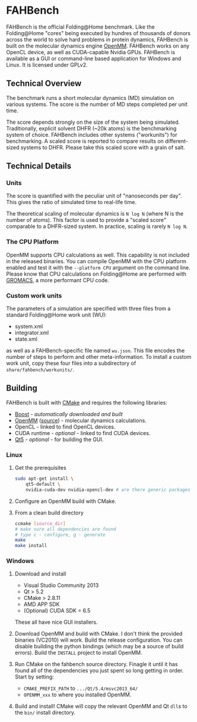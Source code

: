FAHBench
========

FAHBench is the official Folding@Home benchmark. Like the Folding@Home
"cores" being executed by hundres of thousands of donors across the world
to solve hard problems in protein dynamics, FAHBench is built on the
molecular dynamics engine [OpenMM]. FAHBench works on any OpenCL device, as
well as CUDA-capable Nvidia GPUs. FAHBench is available as a GUI or
command-line based application for Windows and Linux. It is licensed under
GPLv2.

Technical Overview
------------------

The benchmark runs a short molecular dynamics (MD) simulation
on various systems. The score is the number of MD steps completed per unit
time.

The score depends strongly on the size of the system being simulated.
Traditionally, explicit solvent DHFR (~20k atoms) is the benchmarking
system of choice. FAHBench includes other systems ("workunits") for
benchmarking. A scaled score is reported to compare results on
different-sized systems to DHFR. Please take this scaled score with a grain of salt.

Technical Details
-----------------

### Units

The score is quantified with the peculiar unit of "nanoseconds per day".
This gives the ratio of simulated time to real-life time.

The theoretical scaling of molecular dynamics is `N log N` (where N is the
number of atoms). This factor is used to provide a "scaled score"
comparable to a DHFR-sized system. In practice, scaling is rarely `N log
N`.

### The CPU Platform

OpenMM supports CPU calculations as well. This capability is not included
in the released binaries. You can compile OpenMM with the CPU platform
enabled and test it with the `--platform CPU` argument on the command line.
Please know that CPU calculations on Folding@Home are performed with
[GROMACS](http://gromacs.org), a more performant CPU code.

### Custom work units

The parameters of a simulation are specified with three files from a
standard Folding@Home work unit (WU):
 
 - system.xml
 - integrator.xml
 - state.xml

as well as a FAHBench-specific file named `wu.json`. This file encodes the
number of steps to perform and other meta-information. To install a
custom work unit, copy these four files into a subdirectory of
`share/fahbench/workunits/`.


Building
--------

FAHBench is built with [CMake] and requires the following libraries:

 - [Boost] - *automatically downloaded and built*
 - [OpenMM] ([source]) - molecular dynamics calculations.
 - OpenCL - linked to find OpenCL devices.
 - CUDA runtime - *optional* - linked to find CUDA devices.
 - [Qt5] - *optional* - for building the GUI.

[CMake]: http://www.cmake.org/
[Boost]: http://www.boost.org/
[Qt5]: http://qt-project.org/
[OpenMM]: http://openmm.org/
[source]: http://github.com/pandegroup/openmm/

### Linux

 1. Get the prerequisites

    ```bash
    sudo apt-get install \
        qt5-default \
        nvidia-cuda-dev nvidia-opencl-dev # are there generic packages for opencl?
    ```

 1. Configure an OpenMM build with CMake.

 1. From a clean build directory

    ```bash
    ccmake [source_dir]
    # make sure all dependencies are found
    # type c - configure, g - generate
    make
    make install
    ```

### Windows

 1. Download and install 
      - Visual Studio Community 2013
      - Qt > 5.2
      - CMake > 2.8.11
      - AMD APP SDK
      - (Optional) CUDA SDK = 6.5

    These all have nice GUI installers.

 1. Download OpenMM and build with CMake. I don't think the provided
    binaries (VC2010) will work. Build the release configuration. You can
    disable building the python bindings (which may be a source of build
    errors). Build the `INSTALL` project to install OpenMM.

 1. Run CMake on the fahbench source directory. Finagle it until it has
    found all of the dependencies you just spent so long getting in order.
    Start by setting:
     
     - `CMAKE_PREFIX_PATH` to `.../Qt/5.4/msvc2013_64/`
     - `OPENMM_xxx` to where you installed OpenMM.

 1. Build and install! CMake will copy the relevant OpenMM and Qt `dll`s to
    the `bin/` install directory.

